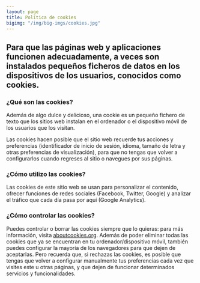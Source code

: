 ```yaml
---
layout: page
title: Política de cookies
bigimg: "/img/big-imgs/cookies.jpg"
---
```


## Para que las páginas web y aplicaciones funcionen adecuadamente, a veces son instalados pequeños ficheros de datos en los dispositivos de los usuarios, conocidos como cookies.  

### ¿Qué son las cookies?

Además de algo dulce y delicioso, una cookie es un pequeño fichero de texto que los sitios web instalan en el ordenador o el dispositivo móvil de los usuarios que los visitan.

Las cookies hacen posible que el sitio web recuerde tus acciones y preferencias (identificador de inicio de sesión, idioma, tamaño de letra y otras preferencias de visualización), para que no tengas que volver a configurarlos cuando regreses al sitio o navegues por sus páginas.

### ¿Cómo utilizo las cookies?

Las cookies de este sitio web se usan para personalizar el contenido, ofrecer funciones de redes sociales (Facebook, Twitter, Google) y analizar el tráfico que cada día pasa por aquí (Google Analytics). 

### ¿Cómo controlar las cookies?

Puedes controlar o borrar las cookies siempre que lo quieras: para más información, visita [aboutcookies.org](https://aboutcookies.org/). Además de poder eliminar todas las cookies que ya se encuentran en tu ordenador/dispositivo móvil, también puedes configurar la mayoría de los navegadores para que dejen de aceptarlas. Pero recuerda que, si rechazas las cookies, es posible que tengas que volver a configurar manualmente tus preferencias cada vez que visites este u otras páginas, y que dejen de funcionar determinados servicios y funcionalidades.
